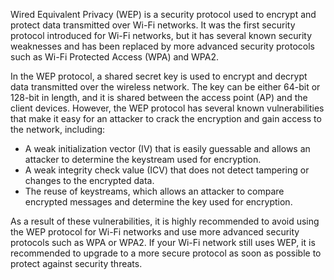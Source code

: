 Wired Equivalent Privacy (WEP) is a security protocol used to encrypt and protect data transmitted over Wi-Fi networks. It was the first security protocol introduced for Wi-Fi networks, but it has several known security weaknesses and has been replaced by more advanced security protocols such as Wi-Fi Protected Access (WPA) and WPA2.

In the WEP protocol, a shared secret key is used to encrypt and decrypt data transmitted over the wireless network. The key can be either 64-bit or 128-bit in length, and it is shared between the access point (AP) and the client devices. However, the WEP protocol has several known vulnerabilities that make it easy for an attacker to crack the encryption and gain access to the network, including:

-   A weak initialization vector (IV) that is easily guessable and allows an attacker to determine the keystream used for encryption.
-   A weak integrity check value (ICV) that does not detect tampering or changes to the encrypted data.
-   The reuse of keystreams, which allows an attacker to compare encrypted messages and determine the key used for encryption.

As a result of these vulnerabilities, it is highly recommended to avoid using the WEP protocol for Wi-Fi networks and use more advanced security protocols such as WPA or WPA2. If your Wi-Fi network still uses WEP, it is recommended to upgrade to a more secure protocol as soon as possible to protect against security threats.